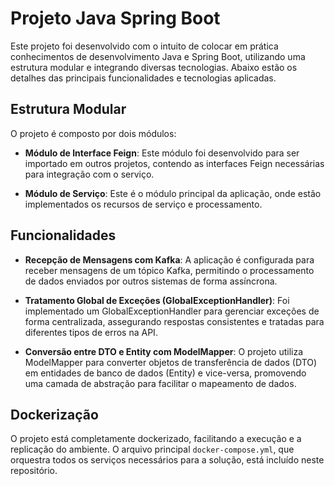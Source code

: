 # Projeto Java Spring Boot

Este projeto foi desenvolvido com o intuito de colocar em prática conhecimentos de desenvolvimento Java e Spring Boot, utilizando uma estrutura modular e integrando diversas tecnologias. Abaixo estão os detalhes das principais funcionalidades e tecnologias aplicadas.

## Estrutura Modular

O projeto é composto por dois módulos:

- **Módulo de Interface Feign**: Este módulo foi desenvolvido para ser importado em outros projetos, contendo as interfaces Feign necessárias para integração com o serviço.
  
- **Módulo de Serviço**: Este é o módulo principal da aplicação, onde estão implementados os recursos de serviço e processamento.

## Funcionalidades

- **Recepção de Mensagens com Kafka**: A aplicação é configurada para receber mensagens de um tópico Kafka, permitindo o processamento de dados enviados por outros sistemas de forma assíncrona.

- **Tratamento Global de Exceções (GlobalExceptionHandler)**: Foi implementado um GlobalExceptionHandler para gerenciar exceções de forma centralizada, assegurando respostas consistentes e tratadas para diferentes tipos de erros na API.

- **Conversão entre DTO e Entity com ModelMapper**: O projeto utiliza ModelMapper para converter objetos de transferência de dados (DTO) em entidades de banco de dados (Entity) e vice-versa, promovendo uma camada de abstração para facilitar o mapeamento de dados.

## Dockerização

O projeto está completamente dockerizado, facilitando a execução e a replicação do ambiente. O arquivo principal `docker-compose.yml`, que orquestra todos os serviços necessários para a solução, está incluído neste repositório.
